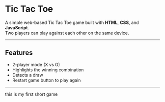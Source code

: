 # Tic Tac Toe

A simple web-based Tic Tac Toe game built with **HTML**, **CSS**, and **JavaScript**.  
Two players can play against each other on the same device.

---

## Features
- 2-player mode (X vs O)
- Highlights the winning combination
- Detects a draw
- Restart game button to play again

---

this is my first short game



